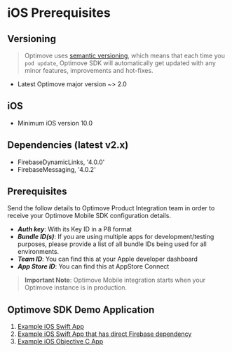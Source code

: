 # iOS Prerequisites

## Versioning

> Optimove uses [semantic versioning](https://semver.org/), which means that each time you `pod update`, Optimove SDK will automatically get updated with any minor features, improvements and hot-fixes.

- Latest Optimove major version ~> 2.0

## iOS

- Minimum iOS version 10.0

## Dependencies (latest v2.x)

- FirebaseDynamicLinks, '4.0.0'
- FirebaseMessaging, '4.0.2'

## Prerequisites

Send the follow details to Optimove Product Integration team in order to receive your Optimove Mobile SDK configuration details.

- ***Auth key***: With its Key ID in a P8 format
- ***Bundle ID(s)***: If you are using multiple apps for development/testing purposes, please provide a list of all bundle IDs being used for all environments.
- ***Team ID***: You can find this at your Apple developer dashboard
- ***App Store ID***: You can find this at AppStore Connect

> **Important Note**: Optimove Mobile integration starts when your Optimove instance is in production.

## Optimove SDK Demo Application
1. [Example iOS Swift App](https://github.com/optimove-tech/Mobile-SDK-Integration-Guide/tree/ios-version-2/iOS%20Integration%20Guide/example-apps/swift-demo-app)
2. [Example iOS Swift App that has direct Firebase dependency](https://github.com/optimove-tech/Mobile-SDK-Integration-Guide/tree/ios-version-2/iOS%20Integration%20Guide/example-apps/swift-demo-app-with-direct-firebase-dependency)
3. [Example iOS Objective C App](https://github.com/optimove-tech/Mobile-SDK-Integration-Guide/tree/ios-version-2/iOS%20Integration%20Guide/example-apps/objc-demo-app)
